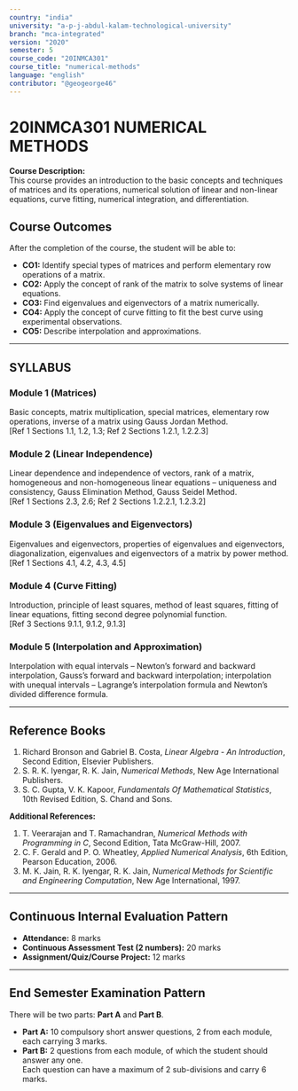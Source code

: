 ```yaml
---
country: "india"
university: "a-p-j-abdul-kalam-technological-university"
branch: "mca-integrated"
version: "2020"
semester: 5
course_code: "20INMCA301"
course_title: "numerical-methods"
language: "english"
contributor: "@geogeorge46"
---
```


# 20INMCA301 NUMERICAL METHODS

**Course Description:**  
This course provides an introduction to the basic concepts and techniques of matrices and its operations, numerical solution of linear and non-linear equations, curve fitting, numerical integration, and differentiation.

## Course Outcomes

After the completion of the course, the student will be able to:

- **CO1:** Identify special types of matrices and perform elementary row operations of a matrix.  
- **CO2:** Apply the concept of rank of the matrix to solve systems of linear equations.  
- **CO3:** Find eigenvalues and eigenvectors of a matrix numerically.  
- **CO4:** Apply the concept of curve fitting to fit the best curve using experimental observations.  
- **CO5:** Describe interpolation and approximations.

---

## SYLLABUS

### **Module 1 (Matrices)**
Basic concepts, matrix multiplication, special matrices, elementary row operations, inverse of a matrix using Gauss Jordan Method.  
[Ref 1 Sections 1.1, 1.2, 1.3; Ref 2 Sections 1.2.1, 1.2.2.3]

### **Module 2 (Linear Independence)**
Linear dependence and independence of vectors, rank of a matrix, homogeneous and non-homogeneous linear equations – uniqueness and consistency, Gauss Elimination Method, Gauss Seidel Method.  
[Ref 1 Sections 2.3, 2.6; Ref 2 Sections 1.2.2.1, 1.2.3.2]

### **Module 3 (Eigenvalues and Eigenvectors)**
Eigenvalues and eigenvectors, properties of eigenvalues and eigenvectors, diagonalization, eigenvalues and eigenvectors of a matrix by power method.  
[Ref 1 Sections 4.1, 4.2, 4.3, 4.5]

### **Module 4 (Curve Fitting)**
Introduction, principle of least squares, method of least squares, fitting of linear equations, fitting second degree polynomial function.  
[Ref 3 Sections 9.1.1, 9.1.2, 9.1.3]

### **Module 5 (Interpolation and Approximation)**
Interpolation with equal intervals – Newton’s forward and backward interpolation, Gauss’s forward and backward interpolation; interpolation with unequal intervals – Lagrange’s interpolation formula and Newton’s divided difference formula.

---

## Reference Books

1. Richard Bronson and Gabriel B. Costa, *Linear Algebra - An Introduction*, Second Edition, Elsevier Publishers.  
2. S. R. K. Iyengar, R. K. Jain, *Numerical Methods*, New Age International Publishers.  
3. S. C. Gupta, V. K. Kapoor, *Fundamentals Of Mathematical Statistics*, 10th Revised Edition, S. Chand and Sons.  

**Additional References:**

1. T. Veerarajan and T. Ramachandran, *Numerical Methods with Programming in C*, Second Edition, Tata McGraw-Hill, 2007.  
2. C. F. Gerald and P. O. Wheatley, *Applied Numerical Analysis*, 6th Edition, Pearson Education, 2006.  
3. M. K. Jain, R. K. Iyengar, R. K. Jain, *Numerical Methods for Scientific and Engineering Computation*, New Age International, 1997.

---

## Continuous Internal Evaluation Pattern

- **Attendance:** 8 marks  
- **Continuous Assessment Test (2 numbers):** 20 marks  
- **Assignment/Quiz/Course Project:** 12 marks  

---

## End Semester Examination Pattern

There will be two parts: **Part A** and **Part B**.  
- **Part A:** 10 compulsory short answer questions, 2 from each module, each carrying 3 marks.  
- **Part B:** 2 questions from each module, of which the student should answer any one.  
Each question can have a maximum of 2 sub-divisions and carry 6 marks.
